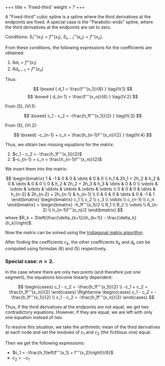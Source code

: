 +++
title = 'Fixed-third'
weight = 7
+++

A "Fixed-third" cubic spline is a spline where the third derivatives at the endpoints are fixed. A special case is the "Parabolic-ends" spline, where the third derivatives at the endpoints are set to zero.

Conditions: $S_1'''(x_1) = f'''(x_1), \ S_{n-1}'''(x_n) = f'''(x_n)$.

From these conditions, the following expressions for the coefficients are obtained:
1. $6d_1 = f'''(x_1)$
2. $6d_{n-1} = f'''(x_n)$

Thus:

$$
\boxed {
	d_1 = \frac{f'''(x_1)}{6}
}
\tag{IV.1}
$$
$$
\boxed {
	d_{n-1} = \frac{f'''(x_n)}{6}
}
\tag{IV.2}
$$

From (5), (VI.1):

$$
\boxed{
	c_1 - c_2 = -\frac{h_1f'''(x_1)}{2}
}
\tag{IV.3}
$$

From (5), (VI.2):

$$
\boxed{
	-c_{n-1} + c_n = \frac{h_{n-1}f'''(x_n)}{2}
}
\tag{IV.4}
$$

Thus, we obtain two missing equations for the matrix:
1. $c_1 - c_2 = -\frac{h_1f'''(x_1)}{2}$
2. $-c_{n-1} + c_n = \frac{h_{n-1}f'''(x_n)}{2}$

We insert them into the matrix:

$$
\begin{bmatrix}
	1 & -1 & 0 & 0 & \dots & 0 & 0 \\
	h_1 & 2h_1 + 2h_2 & h_2 & 0 & \dots & 0 & 0 \\
	0 & h_2 & 2h_2 + 2h_3 & h_3 & \dots & 0 & 0 \\
	\vdots & \vdots & \vdots & \ddots & \ddots & \vdots & \vdots \\
	0 & 0 & 0 & \dots & h_{n-2} & 2h_{n-2} + 2h_{n-1} & h_{n-1} \\
	0 & 0 & 0 & \dots & 0 & -1 & 1
\end{bmatrix}
\begin{bmatrix}
	c_1 \\ c_2 \\ c_3 \\ \vdots \\ c_{n-1} \\ c_n
\end{bmatrix}
= \begin{bmatrix}
	-h_1f'''(x_1)/2 \\ R_1 \\ R_2 \\ \vdots \\ R_{n-2} \\ h_{n-1}f'''(x_n)/2
\end{bmatrix}
$$
where $R_k = 3\left(\frac{\delta_{k+1}}{h_{k+1}} - \frac{\delta_k}{h_k}\right)$.

Now the matrix can be solved using the [tridiagonal matrix algorithm](https://en.wikipedia.org/wiki/Tridiagonal_matrix_algorithm).

After finding the coefficients $c_k$, the other coefficients $b_k$ and $d_k$ can be computed using formulas (6) and (5) respectively.

### Special case: $n = 2$.

In the case where there are only two points (and therefore just one segment), the equations become linearly dependent:

$$
\begin{cases}
	c_1 - c_2 = -\frac{h_1f'''(x_1)}{2} \\
	-c_1 + c_2 = \frac{h_1f'''(x_n)}{2}
\end{cases}
\Rightarrow
\begin{cases}
	c_1 - c_2 = -\frac{h_1f'''(x_1)}{2} \\
	c_1 - c_2 = -\frac{h_1f'''(x_n)}{2}
\end{cases}
$$

Thus, if the third derivatives at the endpoints are not equal, we get two contradictory equations. However, if they are equal, we are left with only one equation instead of two.

To resolve this situation, we take the arithmetic mean of the third derivatives at each node and set the modules of $c_1$ and $c_2$ (the fictitious one) equal. 

Then we get the following expressions:
- $c_1 = -\frac{h_1\left(f'''(x_1) + f'''(x_2)\right)}{8}$
- $c_2 = -c_1$